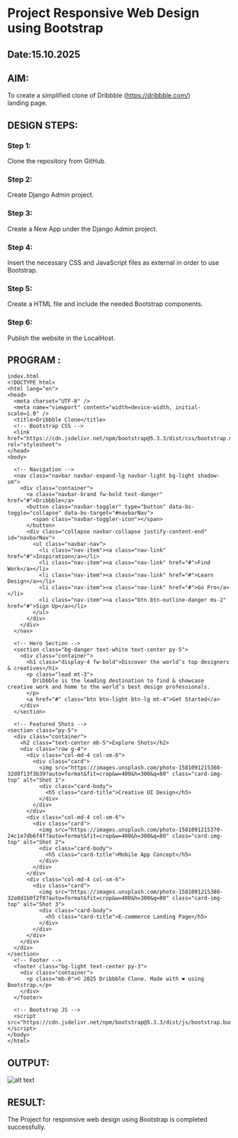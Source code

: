 # Project Responsive Web Design using Bootstrap
## Date:15.10.2025

## AIM:
To create a simplified clone of Dribbble (https://dribbble.com/) landing page.


## DESIGN STEPS:

### Step 1:
Clone the repository from GitHub.

### Step 2:
Create Django Admin project.

### Step 3:
Create a New App under the Django Admin project.

### Step 4:
Insert the necessary CSS and JavaScript files as external in order to use Bootstrap.

### Step 5:
Create a HTML file and include the needed Bootstrap components.

### Step 6:
Publish the website in the LocalHost.

## PROGRAM :
~~~
index.html
<!DOCTYPE html>
<html lang="en">
<head>
  <meta charset="UTF-8" />
  <meta name="viewport" content="width=device-width, initial-scale=1.0" />
  <title>Dribbble Clone</title>
  <!-- Bootstrap CSS -->
  <link href="https://cdn.jsdelivr.net/npm/bootstrap@5.3.3/dist/css/bootstrap.min.css" rel="stylesheet">
</head>
<body>

  <!-- Navigation -->
  <nav class="navbar navbar-expand-lg navbar-light bg-light shadow-sm">
    <div class="container">
      <a class="navbar-brand fw-bold text-danger" href="#">Dribbble</a>
      <button class="navbar-toggler" type="button" data-bs-toggle="collapse" data-bs-target="#navbarNav">
        <span class="navbar-toggler-icon"></span>
      </button>
      <div class="collapse navbar-collapse justify-content-end" id="navbarNav">
        <ul class="navbar-nav">
          <li class="nav-item"><a class="nav-link" href="#">Inspiration</a></li>
          <li class="nav-item"><a class="nav-link" href="#">Find Work</a></li>
          <li class="nav-item"><a class="nav-link" href="#">Learn Design</a></li>
          <li class="nav-item"><a class="nav-link" href="#">Go Pro</a></li>
          <li class="nav-item"><a class="btn btn-outline-danger ms-2" href="#">Sign Up</a></li>
        </ul>
      </div>
    </div>
  </nav>

  <!-- Hero Section -->
  <section class="bg-danger text-white text-center py-5">
    <div class="container">
      <h1 class="display-4 fw-bold">Discover the world’s top designers & creatives</h1>
      <p class="lead mt-3">
        Dribbble is the leading destination to find & showcase creative work and home to the world’s best design professionals.
      </p>
      <a href="#" class="btn btn-light btn-lg mt-4">Get Started</a>
    </div>
  </section>

  <!-- Featured Shots -->
<section class="py-5">
  <div class="container">
    <h2 class="text-center mb-5">Explore Shots</h2>
    <div class="row g-4">
      <div class="col-md-4 col-sm-6">
        <div class="card">
          <img src="https://images.unsplash.com/photo-1581091215360-32d0f13f3b39?auto=format&fit=crop&w=400&h=300&q=80" class="card-img-top" alt="Shot 1">
          <div class="card-body">
            <h5 class="card-title">Creative UI Design</h5>
          </div>
        </div>
      </div>
      <div class="col-md-4 col-sm-6">
        <div class="card">
          <img src="https://images.unsplash.com/photo-1581091215370-24c1e7db6f4f?auto=format&fit=crop&w=400&h=300&q=80" class="card-img-top" alt="Shot 2">
          <div class="card-body">
            <h5 class="card-title">Mobile App Concept</h5>
          </div>
        </div>
      </div>
      <div class="col-md-4 col-sm-6">
        <div class="card">
          <img src="https://images.unsplash.com/photo-1581091215380-32a0d1b0f2f0?auto=format&fit=crop&w=400&h=300&q=80" class="card-img-top" alt="Shot 3">
          <div class="card-body">
            <h5 class="card-title">E-commerce Landing Page</h5>
          </div>
        </div>
      </div>
    </div>
  </div>
</section>
  <!-- Footer -->
  <footer class="bg-light text-center py-3">
    <div class="container">
      <p class="mb-0">© 2025 Dribbble Clone. Made with ❤ using Bootstrap.</p>
    </div>
  </footer>

  <!-- Bootstrap JS -->
  <script src="https://cdn.jsdelivr.net/npm/bootstrap@5.3.3/dist/js/bootstrap.bundle.min.js"></script>
</body>
</html>
~~~

## OUTPUT:
![alt text](<Screenshot 2025-10-08 161717.png>)


## RESULT:
The Project for responsive web design using Bootstrap is completed successfully.

